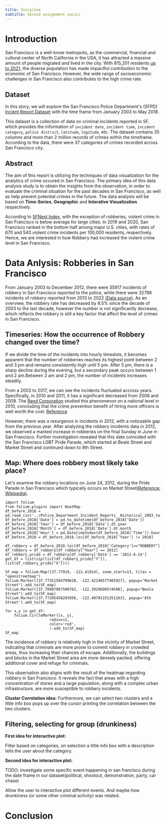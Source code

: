 ```yaml
---
title: Storyline
subtitle: Second assignment socviz
---
```


# Introduction

<!-- - TODO Explaining the dataset
- TODO abstract for the story
- TODO basic summary statistics/info for the dataset -->

San Francisco is a well-know metropolis, as the commercial, financial and cultural center of North California in the USA, it has attracted a massive amount of people migrated and lived in the city. With 815,201 residents [up to 2021](https://fred.stlouisfed.org/series/CASANF0POP), the diverse population has made impactful contribution to the economic of San Francisco. However, the wide range of socioeconomic challenges in San Francisco also contributes to the high crime rate. 

## Dataset
In this story, we will explore the San Francisco Police Department's (SFPD) [Incient Report Dataset](https://data.sfgov.org/browse?category=Public+Safety) with the time frame from January 2003 to May 2018.

This dataset is a collection of data on criminal incidents reported in SF, which provides the information of `incident date`, `incident time`, `incident category`, `police district`, `latitude`, `logitude`, etc. The dataset contains 35 columns and more than 2 million records of crimes within the timeframe. According to the data, there were 37 categories of crimes recorded across San Francisco city. 

## Abstract
The aim of this report is utilizing the techniques of data visualization for the analytics of crime occured in San Francisco. The primary idea of this data analysis study is to obtain the insights from the observation, in order to evaluate the criminal situation for the past decades in San Francisco, as well as help prevent potential crimes in the future. The data analysis will be based on **Time-Series**, **Geographic** and **Interative Visualization** respectively.

According to [SFNext Index](https://www.sfchronicle.com/projects/2022/fixing-san-francisco-problems/crime), with the exception of robberies, violent crime in San Francisco is below average for large cities. In 2019 and 2020, San Francisco ranked in the bottom half among major U.S. cities, with rates of 670 and 540 violent crime incidents per 100,000 residents, respectively. Hence, we are interested in how Robbery had increased the violent crime level in San Francisco. 

# Data Anlysis: Robberies in San Francisco
From January 2003 to December 2012, there were 35817 incidents of robbery in San Francisco reported to the police, while there were 32786 incidents of robbery reported from 2013 to 2022 [(Data source)](https://data.sfgov.org/Public-Safety/Police-Department-Incident-Reports-2018-to-Present/wg3w-h783). As an overview, the robbery rate has decreased by 8.5% since the decade of 2003 to the last decade, however the number is not significantly decrease, which reflects the robbery is still a key factor that affect the level of crimes in San Francisco.

## Timeseries: How the occurrence of Robbery changed over the time?
<!--  One time-series / bar chart (it's OK to use the "fancy" plot-typs like calendar plots or polar bar-charts from Week 2, Part 4). -->

If we divide the time of the incidents into hourly timeslots, it becomes apparent that the number of robberies reaches its highest point between 2 and 3 pm and remains consistently high until 5 pm. After 5 pm, there is a sharp decline during the evening, but a secondary peak occurs between 1 and 2 am.Between 2 am and 2 pm, the number of incidents increases steadily. 

From a 2003 to 2017, we can see the incidents fluctuated accross years. Specifically, in 2010 and 2011, it has a significant decreased from 2008 and 2009. The [Rand Corporation](https://www.rand.org/) studied this phenomenon on a national level in 2010, concluding that the crime prevention benefit of hiring more officers is well worth the cost. [Reference](https://countyda.sccgov.org/sites/g/files/exjcpb1121/files/10-Year%20Combined%20CA%20Crime%20Stat%20Report.pdf)

However, there was a resurgence in incidents in 2012, with a noticeable gap from the previous year. After analyzing the robbery incidents data in 2012, we observed a marked increase in robberies on the final Sunday in June in San Francisco. Further investigation revealed that this date coincided with the San Francisco LGBT Pride Parade, which started at Beale Street and Market Street and continued down to 8th Street.

<!-- put the plot here -->

## Map: Where does robbery most likely take place?
<!-- One map (use techniques from Week 3 and 4) -->
Let's examine the robbery locations on June 24, 2012, during the Pride Parade in San Francisco which typically occurs on Market Street[(Reference: Wikipedia)](https://en.wikipedia.org/wiki/San_Francisco_Pride#:~:text=The%20San%20Francisco%20Pride%20parade,until%20almost%204%3A00%20pm.).

<!-- put the map here -->
```{python}
import folium
from folium.plugins import HeatMap
df_before_2018 = pd.read_csv('../Police_Department_Incident_Reports__Historical_2003_to_May_2018.csv')
df_before_2018['Date'] = pd.to_datetime(df_before_2018['Date'])
df_before_2018['Year'] = df_before_2018['Date'].dt.year
df_before_2018['Month'] = df_before_2018['Date'].dt.month
df_before_2018['Hour'] = pd.DatetimeIndex(df_before_2018['Time']).hour
df_before_2018 = df_before_2018.loc[df_before_2018['Year'] != 2018]

df_robbery = df_before_2018.loc[df_before_2018['Category']=="ROBBERY"]
df_robbery = df_robbery[df_robbery["Year"] == 2012]
df_robbery_pride = df_robbery[df_robbery['Date'] == '2012-6-24']
get_XY = list(zip(list(df_robbery_pride["Y"]), list(df_robbery_pride["X"])))

SF_map = folium.Map([37.77919, -122.41914], zoom_start=13, tiles = "openstreetmap")
folium.Marker([37.77351584799628, -122.42148577465927], popup="Market Street").add_to(SF_map)
folium.Marker([37.78907067508782, -122.3929690574588], popup="Beala Street").add_to(SF_map)
folium.Marker([37.77295458293956, -122.40701151351163], popup='8th Street').add_to(SF_map)

for x,y in get_XY:
    folium.CircleMarker([x, y],
                    radius=2,
                    color='red',
                    ).add_to(SF_map)
SF_map
```

The incidence of robbery is relatively high in the vicinity of Market Street, indicating that criminals are more prone to commit robbery in crowded areas, thus increasing their chances of escape. Additionally, the buildings and blocks in the Market Street area are more densely packed, offering additional cover and refuge for criminals. 

This observation also aligns with the result of the heatmap regarding robbery in San Francisco. It reveals the fact that areas with a high concentration of stores and a large population, along with a complex urban infrastructure, are more susceptible to robbery incidents.



**Cluster Correlation idea:** Furthermore, we can select two clusters and a little info box pops up over the cursor printing the correlation between the two clusters.

## Filtering, selecting for group (drunkiness)
<!-- One interactive visualization in Bokeh (Week 6) -->

**First idea for interactive plot:**

Filter based on categories, on selection a little info box with a description tells the user about the category.

**Second idea for interactive plot:**

TODO: investigate some specific event happening in san francisco during the date frame in our dataset(political, shootout, demonstration, party, car chase)

Allow the user to interactive plot different events. And maybe how drunkiness (or some other criminal activity) was related.


# Conclusion
